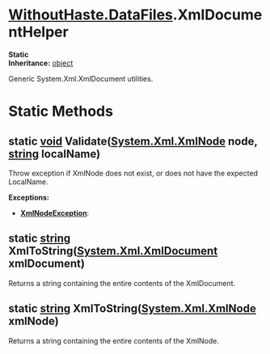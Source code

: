 # [WithoutHaste.DataFiles](TableOfContents.WithoutHaste.DataFiles.md).XmlDocumentHelper

**Static**  
**Inheritance:** [object](https://docs.microsoft.com/en-us/dotnet/api/system.object)  

Generic System.Xml.XmlDocument utilities.  

# Static Methods

## static [void](https://docs.microsoft.com/en-us/dotnet/api/system.void) Validate([System.Xml.XmlNode](https://docs.microsoft.com/en-us/dotnet/api/system.xml.xmlnode) node, [string](https://docs.microsoft.com/en-us/dotnet/api/system.string) localName)

Throw exception if XmlNode does not exist, or does not have the expected LocalName.  

**Exceptions:**  
* **[XmlNodeException](WithoutHaste.DataFiles.XmlNodeException.md)**:   

## static [string](https://docs.microsoft.com/en-us/dotnet/api/system.string) XmlToString([System.Xml.XmlDocument](https://docs.microsoft.com/en-us/dotnet/api/system.xml.xmldocument) xmlDocument)

Returns a string containing the entire contents of the XmlDocument.  

## static [string](https://docs.microsoft.com/en-us/dotnet/api/system.string) XmlToString([System.Xml.XmlNode](https://docs.microsoft.com/en-us/dotnet/api/system.xml.xmlnode) xmlNode)

Returns a string containing the entire contents of the XmlNode.  

